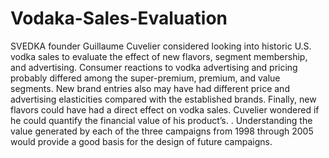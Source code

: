 # Vodaka-Sales-Evaluation
SVEDKA founder Guillaume Cuvelier considered looking into historic U.S. vodka sales to evaluate the effect of new flavors, segment membership, and advertising. Consumer reactions to vodka advertising and pricing probably differed among the super-premium, premium, and value segments. New brand entries also may have had different price and advertising elasticities compared with the established brands. Finally, new flavors could have had a direct effect on vodka sales. Cuvelier wondered if he could quantify the financial value of his product’s. . Understanding the value generated by each of the three campaigns from 1998 through 2005 would provide a good basis for the design of future campaigns.
